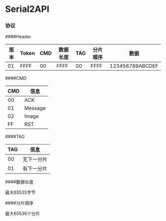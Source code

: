 Serial2API
====================

### 协议

####Header

| 版本 | Token | CMD | 数据长度 | TAG | 分片顺序 | 数据 |
| ---- | ---- | ---- | ---- | ---- | ---- | ---- |
| 01 | FFFF | 00 | FFFF | 00 | FFFF | 123456789ABCDEF

####CMD

| CMD | 信息 | 
| ---- | ---- | 
| 00 | ACK | 
| 01 | Message | 
| 02 | Image | 
| FF | RST | 

####TAG

| TAG | 信息 | 
| ---- | ---- | 
| 00 | 无下一分片 | 
| 01 | 有下一分片 |

####数据长度

最大65535字节

####分片顺序

最大65536个分片